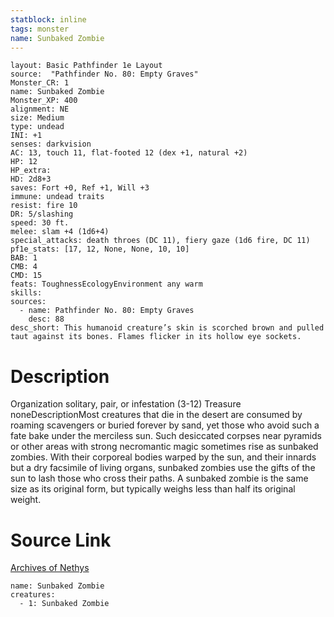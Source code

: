 ```yaml
---
statblock: inline
tags: monster
name: Sunbaked Zombie
---
```

```statblock
layout: Basic Pathfinder 1e Layout
source:  "Pathfinder No. 80: Empty Graves"
Monster_CR: 1
name: Sunbaked Zombie
Monster_XP: 400
alignment: NE
size: Medium
type: undead
INI: +1
senses: darkvision
AC: 13, touch 11, flat-footed 12 (dex +1, natural +2)
HP: 12
HP_extra: 
HD: 2d8+3
saves: Fort +0, Ref +1, Will +3
immune: undead traits
resist: fire 10
DR: 5/slashing
speed: 30 ft.
melee: slam +4 (1d6+4)
special_attacks: death throes (DC 11), fiery gaze (1d6 fire, DC 11)
pf1e_stats: [17, 12, None, None, 10, 10]
BAB: 1
CMB: 4
CMD: 15
feats: ToughnessEcologyEnvironment any warm
skills: 
sources:
  - name: Pathfinder No. 80: Empty Graves
    desc: 88
desc_short: This humanoid creature’s skin is scorched brown and pulled taut against its bones. Flames flicker in its hollow eye sockets.
```
# Description
Organization solitary, pair, or infestation (3-12)
Treasure noneDescriptionMost creatures that die in the desert are consumed by roaming scavengers or buried forever by sand, yet those who avoid such a fate bake under the merciless sun. Such desiccated corpses near pyramids or other areas with strong necromantic magic sometimes rise as sunbaked zombies. With their corporeal bodies warped by the sun, and their innards but a dry facsimile of living organs, sunbaked zombies use the gifts of the sun to lash those who cross their paths. A sunbaked zombie is the same size as its original form, but typically weighs less than half its original weight.
# Source Link
[Archives of Nethys](https://aonprd.com/MonsterDisplay.aspx?ItemName=Sunbaked%20Zombie)
```encounter-table
name: Sunbaked Zombie
creatures:
  - 1: Sunbaked Zombie
```
